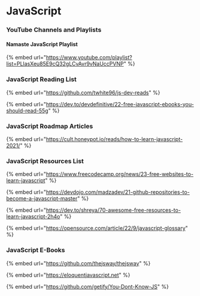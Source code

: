# JavaScript

### YouTube Channels and Playlists

#### Namaste JavaScript Playlist

{% embed url="https://www.youtube.com/playlist?list=PLlasXeu85E9cQ32gLCvAvr9vNaUccPVNP" %}



### JavaScript Reading List

{% embed url="https://github.com/twhite96/js-dev-reads" %}

{% embed url="https://dev.to/devdefinitive/22-free-javascript-ebooks-you-should-read-55g" %}

### JavaScript Roadmap Articles

{% embed url="https://cult.honeypot.io/reads/how-to-learn-javascript-2021/" %}

### JavaScript Resources List

{% embed url="https://www.freecodecamp.org/news/23-free-websites-to-learn-javascript" %}

{% embed url="https://devdojo.com/madzadev/21-github-repositories-to-become-a-javascript-master" %}

{% embed url="https://dev.to/shreya/70-awesome-free-resources-to-learn-javascript-2h4o" %}

{% embed url="https://opensource.com/article/22/9/javascript-glossary" %}

### JavaScript E-Books

{% embed url="https://github.com/thejsway/thejsway" %}

{% embed url="https://eloquentjavascript.net" %}

{% embed url="https://github.com/getify/You-Dont-Know-JS" %}
